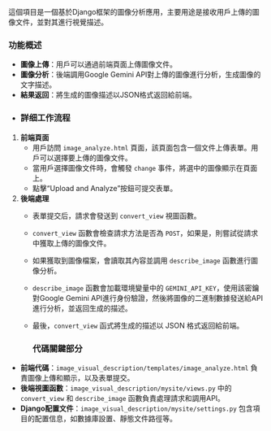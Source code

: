 這個項目是一個基於Django框架的圖像分析應用，主要用途是接收用戶上傳的圖像文件，並對其進行視覺描述。

### 功能概述

- **圖像上傳**：用戶可以通過前端頁面上傳圖像文件。   
- **圖像分析**：後端調用Google Gemini API對上傳的圖像進行分析，生成圖像的文字描述。   
- **結果返回**：將生成的圖像描述以JSON格式返回給前端。
- ### 詳细工作流程
1. **前端頁面**
   - 用戶訪問 `image_analyze.html` 頁面，該頁面包含一個文件上傳表單。用戶可以選擇要上傳的圖像文件。 
   - 當用戶選擇圖像文件時，會觸發 `change` 事件，將選中的圖像顯示在頁面上。
   - 點擊“Upload and Analyze”按鈕可提交表單。
2. **後端處理**
   - 表單提交后，請求會發送到 `convert_view` 視圖函數。
   - `convert_view` 函數會檢查請求方法是否為 `POST`，如果是，則嘗試從請求中獲取上傳的圖像文件。
   - 如果獲取到圖像檔案，會讀取其內容並調用 `describe_image` 函數進行圖像分析。
   - `describe_image` 函數會加載環境變量中的 `GEMINI_API_KEY`，使用該密鑰對Google Gemini API進行身份驗證，然後將圖像的二進制數據發送給API進行分析，並返回生成的描述。
   - 最後，`convert_view` 函式將生成的描述以 JSON 格式返回給前端。
     
     ### 代碼關鍵部分
- **前端代碼**：`image_visual_description/templates/image_analyze.html` 負責圖像上傳和顯示，以及表單提交。
- **後端視圖函數**：`image_visual_description/mysite/views.py` 中的 `convert_view` 和 `describe_image` 函數負責處理請求和調用API。
- **Django配置文件**：`image_visual_description/mysite/settings.py` 包含項目的配置信息，如數據庫設置、靜態文件路徑等。
